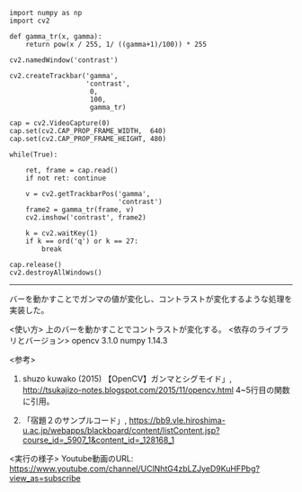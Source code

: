     import numpy as np
    import cv2

    def gamma_tr(x, gamma):
        return pow(x / 255, 1/ ((gamma+1)/100)) * 255
    
    cv2.namedWindow('contrast')

    cv2.createTrackbar('gamma',
                       'contrast',
                        0, 
                        100,
                        gamma_tr)

    cap = cv2.VideoCapture(0)
    cap.set(cv2.CAP_PROP_FRAME_WIDTH,  640)
    cap.set(cv2.CAP_PROP_FRAME_HEIGHT, 480)

    while(True):

        ret, frame = cap.read()
        if not ret: continue
        
        v = cv2.getTrackbarPos('gamma',
                               'contrast')
        frame2 = gamma_tr(frame, v)
        cv2.imshow('contrast', frame2)

        k = cv2.waitKey(1)
        if k == ord('q') or k == 27:
            break

    cap.release()
    cv2.destroyAllWindows()


------------------------
バーを動かすことでガンマの値が変化し、コントラストが変化するような処理を実装した。


  <使い方>
上のバーを動かすことでコントラストが変化する。
<依存のライブラリとバージョン>
opencv 3.1.0
numpy 1.14.3


  <参考>
1. shuzo kuwako (2015) 【OpenCV】ガンマとシグモイド」, <http://tsukajizo-notes.blogspot.com/2015/11/opencv.html>
   4~5行目の関数に引用。

2. 「宿題２のサンプルコード」, <https://bb9.vle.hiroshima-u.ac.jp/webapps/blackboard/content/listContent.jsp?course_id=_5907_1&content_id=_128168_1>


  <実行の様子>
Youtube動画のURL: https://www.youtube.com/channel/UClNhtG4zbLZJyeD9KuHFPbg?view_as=subscribe
